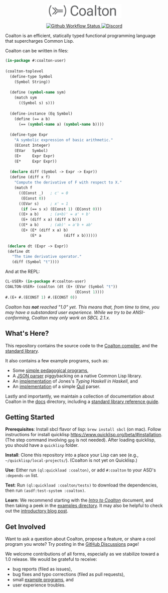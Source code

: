 <p align="center">
  <img src="docs/assets/coalton-logotype-gray.svg" style="zoom:45%;" />
</p>

<p align="center" class="badges">
  <a href="https://github.com/coalton-lang/coalton/actions/workflows/main.yml">
    <img alt="Github Workflow Status" src="https://img.shields.io/github/workflow/status/coalton-lang/coalton/CI?logo=github" />
  </a>
  <a href="https://discord.gg/cPb6Bc4xAH">
    <img alt="Discord" src="https://img.shields.io/discord/888196168067199046?logo=discord" />
  </a>
</p>

Coalton is an efficient, statically typed functional programming language that supercharges Common Lisp.

Coalton can be written in files:

```lisp
(in-package #:coalton-user)

(coalton-toplevel
  (define-type Symbol
    (Symbol String))

  (define (symbol-name sym)
    (match sym
      ((Symbol s) s)))

  (define-instance (Eq Symbol)
    (define (== a b)
      (== (symbol-name a) (symbol-name b))))

  (define-type Expr
    "A symbolic expression of basic arithmetic."
    (EConst Integer)
    (EVar   Symbol)
    (E+     Expr Expr)
    (E*     Expr Expr))

  (declare diff (Symbol -> Expr -> Expr))
  (define (diff x f)
    "Compute the derivative of F with respect to X."
    (match f
      ((EConst _)   ; c' = 0
       (EConst 0))
      ((EVar s)     ; x' = 1
       (if (== s x) (EConst 1) (EConst 0)))
      ((E+ a b)     ; (a+b)' = a' + b'
       (E+ (diff x a) (diff x b)))
      ((E* a b)     ; (ab)' = a'b + ab'
       (E+ (E* (diff x a) b)
           (E* a          (diff x b))))))

 (declare dt (Expr -> Expr))
 (define dt
   "The time derivative operator."
   (diff (Symbol "t"))))
```

And at the REPL:

```lisp
CL-USER> (in-package #:coalton-user)
COALTON-USER> (coalton (dt (E+ (EVar (Symbol "t"))
                               (EConst 1))))
#.(E+ #.(ECONST 1) #.(ECONST 0))
```

*Coalton has **not** reached "1.0" yet. This means that, from time to time, you may have a substandard user experience. While we try to be ANSI-conforming, Coalton may only work on SBCL 2.1.x.*

## What's Here?

This repository contains the source code to the [Coalton compiler](src/), and the [standard library](src/library/).

It also contains a few example programs, such as:

- Some [simple pedagogical programs](examples/small-coalton-programs/),
- A [JSON parser](examples/coalton-json) piggybacking on a native Common Lisp library.
- An [implementation](examples/thih/) of Jones's *Typing Haskell in Haskell*, and
- An [implementation](examples/quil-coalton/) of a simple [Quil](https://en.wikipedia.org/wiki/Quil_(instruction_set_architecture)) parser.

Lastly and importantly, we maintain a collection of documentation about Coalton in the [docs](docs/) directory, including a [standard library reference guide](https://coalton-lang.github.io/reference/).

## Getting Started

**Prerequisites**: Install sbcl flavor of lisp: `brew install sbcl` (on mac).  Follow instructions for install quicklisp https://www.quicklisp.org/beta/#installation.  (The step command involving `gpg` is not needed).  After loading quicklisp, you should have a `quicklisp` folder.

**Install**: Clone this repository into a place your Lisp can see (e.g., `~/quicklisp/local-projects/`). (Coalton is not yet on Quicklisp.)

**Use**: Either run `(ql:quickload :coalton)`, or add `#:coalton` to your ASD's `:depends-on` list.

**Test**: Run `(ql:quickload :coalton/tests)` to download the dependencies, then run `(asdf:test-system :coalton)`.

**Learn**: We recommend starting with the [*Intro to Coalton*](docs/intro-to-coalton.md) document, and then taking a peek in the [examples directory](examples/). It may also be helpful to check out the [introductory blog post](https://coalton-lang.github.io/20211010-introducing-coalton/).

## Get Involved

Want to ask a question about Coalton, propose a feature, or share a cool program you wrote? Try posting in the [GitHub Discussions](https://github.com/coalton-lang/coalton/discussions) page!

We welcome contributions of all forms, especially as we stabilize toward a 1.0 release. We would be grateful to receive:

- bug reports (filed as issues),
- bug fixes and typo corrections (filed as pull requests),
- small [example programs](examples/small-coalton-programs/), and
- user experience troubles.
